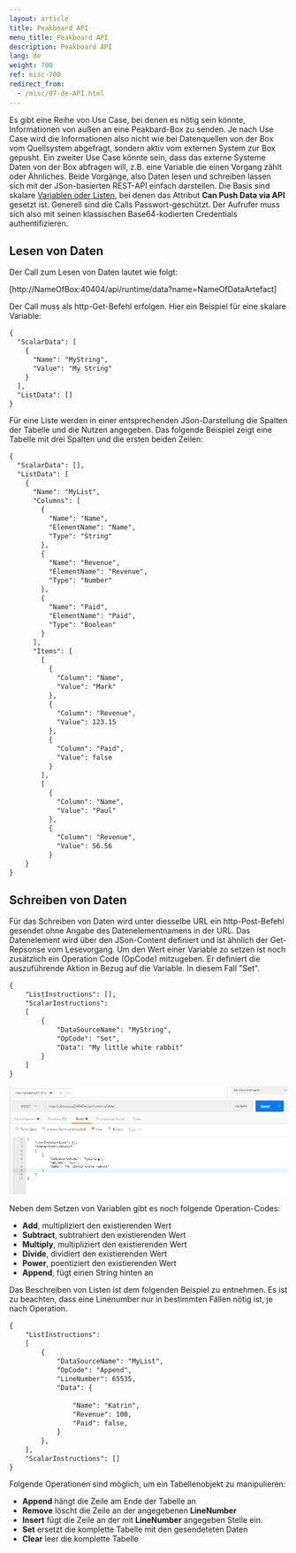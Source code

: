 ```yaml
---
layout: article
title: Peakboard API
menu_title: Peakboard API
description: Peakboard API
lang: de
weight: 700
ref: misc-700
redirect_from:
  - /misc/07-de-API.html
---
```


Es gibt eine Reihe von Use Case, bei denen es nötig sein könnte, Informationen von außen an eine Peakbard-Box zu senden. 
Je nach Use Case wird die Informationen also nicht wie bei Datenquellen von der Box vom Quellsystem abgefragt, sondern aktiv vom externen System zur Box gepusht. 
Ein zweiter Use Case könnte sein, dass das externe Systeme Daten von der Box abfragen will, z.B. eine Variable die einen Vorgang zählt oder Ähnliches.
Beide Vorgänge, also Daten lesen und schreiben lassen sich mit der JSon-basierten REST-API einfach darstellen.
Die Basis sind skalare [Variablen oder Listen](https://help.peakboard.com/scripting/de-variables.html), bei denen das Attribut **Can Push Data via API** gesetzt ist.
Generell sind die Calls Passwort-geschützt. 
Der Aufrufer muss sich also mit seinen klassischen Base64-kodierten Credentials authentifizieren.

## Lesen von Daten

Der Call zum Lesen von Daten lautet wie folgt:

[http://NameOfBox:40404/api/runtime/data?name=NameOfDataArtefact]

Der Call muss als http-Get-Befehl erfolgen. Hier ein Beispiel für eine skalare Variable:
```
{
  "ScalarData": [
    {
      "Name": "MyString",
      "Value": "My String"
    }
  ],
  "ListData": []
}
```

Für eine Liste werden in einer entsprechenden JSon-Darstellung die Spalten der Tabelle und die Nutzen angegeben. Das folgende Beispiel zeigt eine Tabelle mit drei Spalten und die ersten beiden Zeilen:

```
{
  "ScalarData": [],
  "ListData": [
    {
      "Name": "MyList",
      "Columns": [
        {
          "Name": "Name",
          "ElementName": "Name",
          "Type": "String"
        },
        {
          "Name": "Revenue",
          "ElementName": "Revenue",
          "Type": "Number"
        },
        {
          "Name": "Paid",
          "ElementName": "Paid",
          "Type": "Boolean"
        }
      ],
      "Items": [
        [
          {
            "Column": "Name",
            "Value": "Mark"
          },
          {
            "Column": "Revenue",
            "Value": 123.15
          },
          {
            "Column": "Paid",
            "Value": false
          }
        ],
        [
          {
            "Column": "Name",
            "Value": "Paul"
          },
          {
            "Column": "Revenue",
            "Value": 56.56
		  }
	}
}
```

## Schreiben von Daten

Für das Schreiben von Daten wird unter diesselbe URL ein http-Post-Befehl gesendet ohne Angabe des Datenelementnamens in der URL. Das Datenelement wird über den JSon-Content definiert und ist ähnlich der Get-Repsonse vom Lesevorgang. Um den Wert einer Variable zo setzen ist noch zusätzlich ein Operation Code (OpCode) mitzugeben. Er definiert die auszuführende Aktion in Bezug auf die Variable. In diesem Fall "Set".

```
{
	"ListInstructions": [],
	"ScalarInstructions":
	[
		{
			"DataSourceName": "MyString",
			"OpCode": "Set",
			"Data": "My little white rabbit"
		}
	]
}
```

![api-01.png](/assets/images/misc/API/api-01.png)

Neben dem Setzen von Variablen gibt es noch folgende Operation-Codes:

* **Add**, multipliziert den existierenden Wert
* **Subtract**, subtrahiert den existierenden Wert
* **Multiply**, multipliziert den existierenden Wert
* **Divide**, dividiert den existierenden Wert
* **Power**, poentiziert den existierenden Wert
* **Append**, fügt einen String hinten an

Das Beschreiben von Listen ist dem folgenden Beispiel zu entnehmen. 
Es ist zu beachten, dass eine Linenumber nur in bestimmten Fällen nötig ist, je nach Operation.

```
{
	"ListInstructions":
	[
		{
			"DataSourceName": "MyList",
			"OpCode": "Append",
			"LineNumber": 65535,
			"Data": {
				
				"Name": "Katrin",
				"Revenue": 100,
				"Paid": false,
			}
		},
	],
	"ScalarInstructions": []
}
```

Folgende Operationen sind möglich, um ein Tabellenobjekt zu manipulieren:

* **Append** hängt die Zeile am Ende der Tabelle an
* **Remove** löscht die Zeile an der angegebenen **LineNumber**
* **Insert** fügt die Zeile an der mit **LineNumber** angegeben Stelle ein.
* **Set** ersetzt die komplette Tabelle mit den gesendeteten Daten
* **Clear** leer die komplette Tabelle




